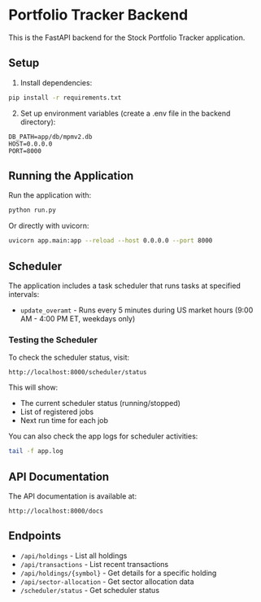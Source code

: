 # Portfolio Tracker Backend

This is the FastAPI backend for the Stock Portfolio Tracker application.

## Setup

1. Install dependencies:
```bash
pip install -r requirements.txt
```

2. Set up environment variables (create a .env file in the backend directory):
```
DB_PATH=app/db/mpmv2.db
HOST=0.0.0.0
PORT=8000
```

## Running the Application

Run the application with:
```bash
python run.py
```

Or directly with uvicorn:
```bash
uvicorn app.main:app --reload --host 0.0.0.0 --port 8000
```

## Scheduler

The application includes a task scheduler that runs tasks at specified intervals:

- `update_overamt` - Runs every 5 minutes during US market hours (9:00 AM - 4:00 PM ET, weekdays only)

### Testing the Scheduler

To check the scheduler status, visit:
```
http://localhost:8000/scheduler/status
```

This will show:
- The current scheduler status (running/stopped)
- List of registered jobs
- Next run time for each job

You can also check the app logs for scheduler activities:
```bash
tail -f app.log
```

## API Documentation

The API documentation is available at:
```
http://localhost:8000/docs
```

## Endpoints

- `/api/holdings` - List all holdings
- `/api/transactions` - List recent transactions
- `/api/holdings/{symbol}` - Get details for a specific holding
- `/api/sector-allocation` - Get sector allocation data
- `/scheduler/status` - Get scheduler status 